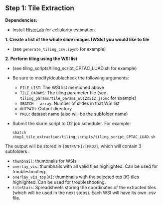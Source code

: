 ## Step 1: Tile Extraction

**Dependencies:**

* Install [HistoLab](https://github.com/histolab/histolab) for cellularity estimation.

**1. Create a list of the whole slide images (WSIs) you would like to tile**

* (see `generate_tiling_csv.ipynb` for example)

**2. Perform tiling using the WSI list**

* (see tiling_scripts/tiling_script_CPTAC_LUAD.sh for example)
* Be sure to modify/doublecheck the following arguments:
  * `FILE_LIST`: The WSI list mentioned above
  * `TILE_PARAMS`: The tiling parameter file (see `tiling_params/tile_params_w512s512.jsonc` for example)
  * `SBATCH --array`: Number of slides in that WSI list
  * `OUTPATH`: Output directory
  * `PROJ`: dataset name (also will be the subfolder name)
* Submit the slurm script to O2 job scheduler. For example:

  ```
  sbatch step1_tile_extraction/tiling_scripts/tiling_script_CPTAC_LUAD.sh
  ```

The output will be stored in `[OUTPATH]/[PROJ]`, which will contain 3 subfolders :

* `thumbnail`: thumbnails for WSIs
* `overlay_vis`: thumbnails with all valid tiles highlighted. Can be used for troubleshooting.
* `overlay_vis_top[K]`: thumbnails with the selected top [K] tiles highlighted. Can be used for troubleshooting.
* `tileStats`: Spreadsheets storing the coordinates of the extracted tiles (which will be used in the next steps). Each WSI will have its own .csv file.

